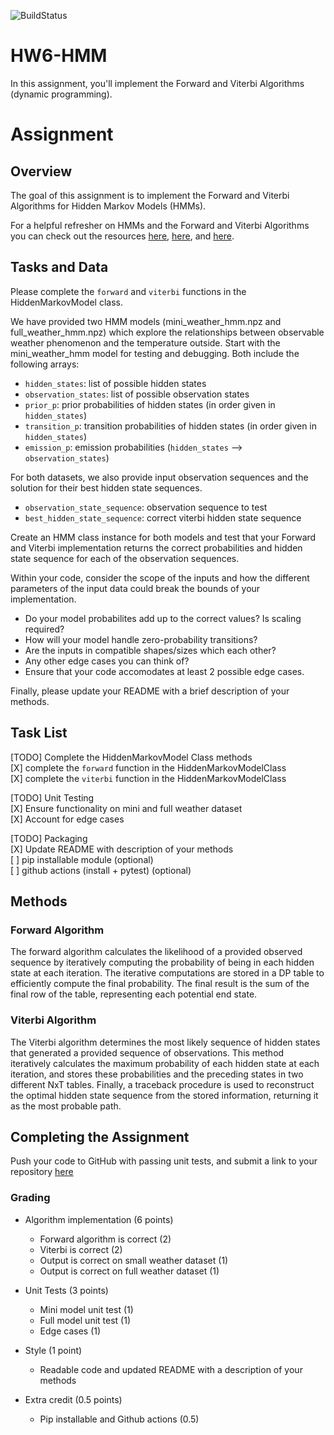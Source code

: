 ![BuildStatus](https://github.com/cbthompson1/BMI203-HW6-HMM/workflows/badge.svg?event=push)

# HW6-HMM

In this assignment, you'll implement the Forward and Viterbi Algorithms (dynamic programming). 


# Assignment

## Overview 

The goal of this assignment is to implement the Forward and Viterbi Algorithms for Hidden Markov Models (HMMs).

For a helpful refresher on HMMs and the Forward and Viterbi Algorithms you can check out the resources [here](https://web.stanford.edu/~jurafsky/slp3/A.pdf), 
[here](https://towardsdatascience.com/markov-and-hidden-markov-model-3eec42298d75), and [here](https://pieriantraining.com/viterbi-algorithm-implementation-in-python-a-practical-guide/). 





## Tasks and Data 
Please complete the `forward` and `viterbi` functions in the HiddenMarkovModel class. 

We have provided two HMM models (mini_weather_hmm.npz and full_weather_hmm.npz) which explore the relationships between observable weather phenomenon and the temperature outside. Start with the mini_weather_hmm model for testing and debugging. Both include the following arrays:
* `hidden_states`: list of possible hidden states 
* `observation_states`: list of possible observation states 
* `prior_p`: prior probabilities of hidden states (in order given in `hidden_states`) 
* `transition_p`: transition probabilities of hidden states (in order given in `hidden_states`)
* `emission_p`: emission probabilities (`hidden_states` --> `observation_states`)



For both datasets, we also provide input observation sequences and the solution for their best hidden state sequences. 
 * `observation_state_sequence`: observation sequence to test 
* `best_hidden_state_sequence`: correct viterbi hidden state sequence 


Create an HMM class instance for both models and test that your Forward and Viterbi implementation returns the correct probabilities and hidden state sequence for each of the observation sequences.

Within your code, consider the scope of the inputs and how the different parameters of the input data could break the bounds of your implementation.
  * Do your model probabilites add up to the correct values? Is scaling required?
  * How will your model handle zero-probability transitions? 
  * Are the inputs in compatible shapes/sizes which each other? 
  * Any other edge cases you can think of?
  * Ensure that your code accomodates at least 2 possible edge cases. 

Finally, please update your README with a brief description of your methods. 



## Task List

[TODO] Complete the HiddenMarkovModel Class methods  <br>
  [X] complete the `forward` function in the HiddenMarkovModelClass <br>
  [X] complete the `viterbi` function in the HiddenMarkovModelClass <br>

[TODO] Unit Testing  <br>
  [X] Ensure functionality on mini and full weather dataset <br>
  [X] Account for edge cases 

[TODO] Packaging <br>
  [X] Update README with description of your methods <br>
  [ ] pip installable module (optional)<br>
  [ ] github actions (install + pytest) (optional)

## Methods

### Forward Algorithm
The forward algorithm calculates the likelihood of a provided observed
sequence by iteratively computing the probability of being in each hidden state
at each iteration. The iterative computations are stored in a DP table to
efficiently compute the final probability. The final result is the sum of the
final row of the table, representing each potential end state.

### Viterbi Algorithm
The Viterbi algorithm determines the most likely sequence of hidden states that
generated a provided sequence of observations. This method iteratively 
calculates the maximum probability of each hidden state at each iteration, and
stores these probabilities and the preceding states in two different NxT
tables. Finally, a traceback procedure is used to reconstruct the optimal
hidden state sequence from the stored information, returning it as the most
probable path.


## Completing the Assignment 
Push your code to GitHub with passing unit tests, and submit a link to your repository [here](https://forms.gle/xw98ZVQjaJvZaAzSA)

### Grading 

* Algorithm implementation (6 points)
    * Forward algorithm is correct (2)
    * Viterbi is correct (2)
    * Output is correct on small weather dataset (1)
    * Output is correct on full weather dataset (1)

* Unit Tests (3 points)
    * Mini model unit test (1)
    * Full model unit test (1)
    * Edge cases (1)

* Style (1 point)
    * Readable code and updated README with a description of your methods 

* Extra credit (0.5 points)
    * Pip installable and Github actions (0.5)

